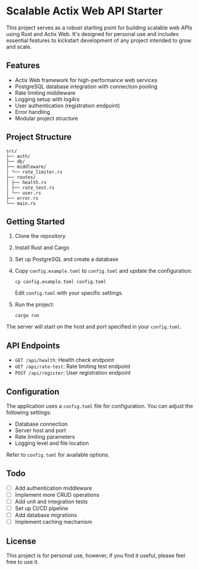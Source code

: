 # Scalable Actix Web API Starter

This project serves as a robust starting point for building scalable web APIs using Rust and Actix Web. It's designed for personal use and includes essential features to kickstart development of any project intended to grow and scale.

## Features

- Actix Web framework for high-performance web services
- PostgreSQL database integration with connection pooling
- Rate limiting middleware
- Logging setup with log4rs
- User authentication (registration endpoint)
- Error handling
- Modular project structure

## Project Structure

```
src/
├── auth/
├── db/
├── middleware/
│ └── rate_limiter.rs
├── routes/
│ ├── health.rs
│ ├── rate_test.rs
│ └── user.rs
├── error.rs
└── main.rs
```


## Getting Started

1. Clone the repository
2. Install Rust and Cargo
3. Set up PostgreSQL and create a database
4. Copy `config.example.toml` to `config.toml` and update the configuration:

   ```
   cp config.example.toml config.toml
   ```

   Edit `config.toml` with your specific settings.

5. Run the project:

   ```
   cargo run
   ```

The server will start on the host and port specified in your `config.toml`.

## API Endpoints

- `GET /api/health`: Health check endpoint
- `GET /api/rate-test`: Rate limiting test endpoint
- `POST /api/register`: User registration endpoint

## Configuration

The application uses a `config.toml` file for configuration. You can adjust the following settings:

- Database connection
- Server host and port
- Rate limiting parameters
- Logging level and file location

Refer to `config.toml` for available options.

## Todo

- [ ] Add authentication middleware
- [ ] Implement more CRUD operations
- [ ] Add unit and integration tests
- [ ] Set up CI/CD pipeline
- [ ] Add database migrations
- [ ] Implement caching mechanism

## License

This project is for personal use, however, if you find it useful, please feel free to use it.